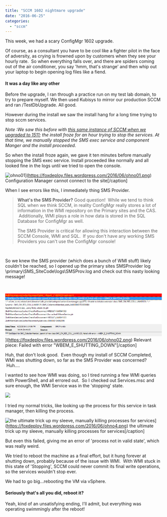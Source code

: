 ```yaml
---
title: "SCCM 1602 nightmare upgrade"
date: "2016-06-25"
categories: 
  - "sccm"
---
```


This week, we had a scary ConfigMgr 1602 upgrade.

Of course, as a consultant you have to be cool like a fighter pilot in the face of adversity, as crying is frowned upon by customers when they see your hourly rate.  So when everything falls over, and there are spiders coming out of the air conditioner, you say 'hmm, that's strange' and then whip out your laptop to begin opening log files like a fiend.

#### It was a day like any other

Before the upgrade, I ran through a practice run on my test lab domain, to try to prepare myself. We then used Kubisys to mirror our production SCCM and ran /TestDbUpgrade. All good.

However during the install we saw the install hang for a long time trying to stop sccm services.

_Note :We saw this before with [this same instance of SCCM when we upgraded to 1511](http://wp.me/p3Q7Nu-Ym); the install froze for an hour trying to stop the services. At that time, we manually stopped the SMS exec service and component Manger and the install proceeded_.

So when the install froze again, we gave it ten minutes before manually stopping the SMS exec service. Install proceeded like normally and all looked fine in the logs until we tried to open the console.

![ohno01](https://foxdeploy.files.wordpress.com/2016/06/ohno01.png?w=636)](https://foxdeploy.files.wordpress.com/2016/06/ohno01.png) Configuration Manager cannot connect to the site\[/caption\]

When I see errors like this, I immediately thing SMS Provider.

> **What's the SMS Provider?** Good question!  While we tend to think SQL when we think SCCM, in reality ConfigMgr really stores a lot of information in the WMI repository on the Primary sites and the CAS.  Additionally, WMI plays a role in how data is stored in the SQL Database for ConfigMgr as well.
> 
> The SMS Provider is critical for allowing this interaction between the SCCM Console, WMI and SQL.  If you don't have any working SMS Providers you can't use the ConfigMgr console!

 

So we knew the SMS provider (which does a bunch of WMI stuff) likely couldn't be reached, so I opened up the primary sites SMSProvider log \\primary\\SMS\_SiteCode\\logs\\SMSProv.log and check out this nasty looking message!

 

![ohno02](images/ohno02.png)](https://foxdeploy.files.wordpress.com/2016/06/ohno02.png) Relevant piece: Failed with error "WBEM\_E\_SHUTTING\_DOWN"\[/caption\]

Huh, that don't look good.  Even though my install of SCCM Completed, WMI was shutting down, so far as the SMS Provider was concerned?  Huh....

I wanted to see how WMI was doing, so I tired running a few WMI queries with PowerShell, and all errored out.  So I checked out Services.msc and sure enough, the WMI Service was in the 'stopping' state.

![](https://foxdeploy.files.wordpress.com/2016/06/ohno03.png)

I tried my normal tricks, like looking up the process for this service in task manager, then killing the process.

![the ultimate trick up my sleeve, manually killing processes for services](https://foxdeploy.files.wordpress.com/2016/06/ohno4.png?w=636)](https://foxdeploy.files.wordpress.com/2016/06/ohno4.png) the ultimate trick up my sleeve, manually killing processes for services\[/caption\]

But even this failed, giving me an error of 'process not in valid state', which was really weird.

We tried to reboot the machine as a final effort, but it hung forever at shutting down, probably because of the issue with WMI.  With WMI stuck in this state of 'Stopping', SCCM could never commit its final write operations, so the services wouldn't stop ever.

We had to go big...rebooting the VM via vSphere.

#### Seriously that's all you did, reboot it?

Yeah, kind of an unsatisfying ending, I'll admit, but everything was operating swimmingly after the reboot!
